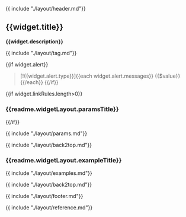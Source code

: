 {{ include "./layout/header.md"}}

## {{widget.title}}

**{{widget.description}}**

{{ include "./layout/tag.md"}}

{{if widget.alert}}
> [!{{widget.alert.type}}]{{each widget.alert.messages}}
> {{$value}}{{/each}}
{{/if}}

{{if widget.linkRules.length>0}}
### {{readme.widgetLayout.paramsTitle}}
{{/if}}

{{ include "./layout/params.md"}}

{{ include "./layout/back2top.md"}}

### {{readme.widgetLayout.exampleTitle}}

{{ include "./layout/examples.md"}}

{{ include "./layout/back2top.md"}}

{{ include "./layout/footer.md"}}

{{ include "./layout/reference.md"}}
